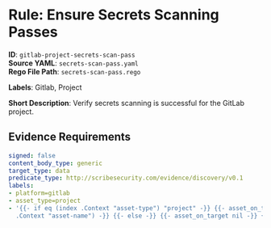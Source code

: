 # Rule: Ensure Secrets Scanning Passes

**ID**: `gitlab-project-secrets-scan-pass`  
**Source YAML**: `secrets-scan-pass.yaml`  
**Rego File Path**: `secrets-scan-pass.rego`  

**Labels**: Gitlab, Project

**Short Description**: Verify secrets scanning is successful for the GitLab project.

## Evidence Requirements

```yaml
signed: false
content_body_type: generic
target_type: data
predicate_type: http://scribesecurity.com/evidence/discovery/v0.1
labels:
- platform=gitlab
- asset_type=project
- '{{- if eq (index .Context "asset-type") "project" -}} {{- asset_on_target (index
  .Context "asset-name") -}} {{- else -}} {{- asset_on_target nil -}} {{- end -}}'
```

